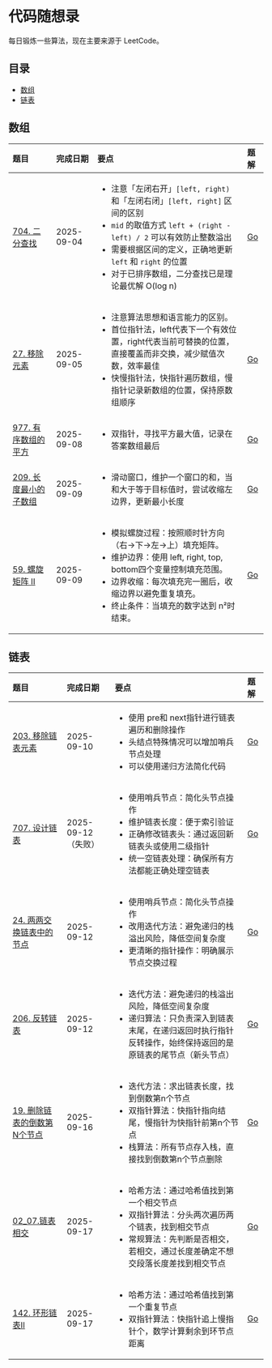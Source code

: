# 代码随想录

每日锻炼一些算法，现在主要来源于 LeetCode。

## 目录

- [数组](#数组)
- [链表](#链表)

## 数组

| 题目 | 完成日期 | 要点 | 题解 |
| :--- | :--- | :--- | :--- |
| [704. 二分查找](https://leetcode.cn/problems/binary-search/) | 2025-09-04 | <ul><li>注意「左闭右开」`[left, right)` 和「左闭右闭」`[left, right]` 区间的区别</li><li>`mid` 的取值方式 `left + (right - left) / 2` 可以有效防止整数溢出</li><li>需要根据区间的定义，正确地更新 `left` 和 `right` 的位置</li><li>对于已排序数组，二分查找已是理论最优解 O(log n)</li></ul> | [Go](./lc/lc_704.go) |
| [27. 移除元素](https://leetcode.cn/problems/remove-element/) | 2025-09-05 | <ul><li>注意算法思想和语言能力的区别。</li><li>首位指针法，left代表下一个有效位置，right代表当前可替换的位置，直接覆盖而非交换，减少赋值次数，效率最佳</li><li>快慢指针法，快指针遍历数组，慢指针记录新数组的位置，保持原数组顺序</li></ul> | [Go](./lc/lc_27.go) |
| [977. 有序数组的平方](https://leetcode.cn/problems/squares-of-a-sorted-array/description/) | 2025-09-08 | <ul><li>双指针，寻找平方最大值，记录在答案数组最后</li></ul> | [Go](./lc/lc_977.go) |
| [209. 长度最小的子数组](https://leetcode.cn/problems/minimum-size-subarray-sum/description/) | 2025-09-09 | <ul><li>滑动窗口，维护一个窗口的和，当和大于等于目标值时，尝试收缩左边界，更新最小长度</li></ul> | [Go](./lc/lc_209.go) |
| [59. 螺旋矩阵 II](https://leetcode.cn/problems/spiral-matrix-ii/description/) | 2025-09-09 | <ul><li>模拟螺旋过程：按照顺时针方向（右→下→左→上）填充矩阵。</li><li>维护边界：使用 left, right, top, bottom四个变量控制填充范围。</li><li>边界收缩：每次填充完一圈后，收缩边界以避免重复填充。</li><li>终止条件：当填充的数字达到 n²时结束。</li></ul> | [Go](./lc/lc_59.go) |

## 链表

| 题目                                                                                             | 完成日期           | 要点                                                                                                                     | 题解                     |
|:-----------------------------------------------------------------------------------------------|:---------------|:-----------------------------------------------------------------------------------------------------------------------|:-----------------------|
| [203. 移除链表元素](https://leetcode.cn/problems/remove-linked-list-elements/description/)           | 2025-09-10     | <ul><li>使用 pre和 next指针进行链表遍历和删除操作</li><li>头结点特殊情况可以增加哨兵节点处理</li><li>可以使用递归方法简化代码</li></ul>                             | [Go](./lc/lc_203.go)   |
| [707. 设计链表](https://leetcode.cn/problems/design-linked-list/description/)                      | 2025-09-12（失败） | <ul><li>使用哨兵节点：简化头节点操作</li><li>维护链表长度：便于索引验证</li><li>正确修改链表头：通过返回新链表头或使用二级指针</li><li>统一空链表处理：确保所有方法都能正确处理空链表</li></ul> | [Go](./lc/lc_707.go)   |
| [24. 两两交换链表中的节点](https://leetcode.cn/problems/swap-nodes-in-pairs/description/)                | 2025-09-12     | <ul><li>使用哨兵节点：简化头节点操作</li><li>改用迭代方法：避免递归的栈溢出风险，降低空间复杂度</li><li>更清晰的指针操作：明确展示节点交换过程</li></ul>                         | [Go](./lc/lc_24.go)    |
| [206. 反转链表](https://leetcode.cn/problems/reverse-linked-list/description/)                     | 2025-09-12     | <ul><li>迭代方法：避免递归的栈溢出风险，降低空间复杂度</li><li>递归算法：只负责深入到链表末尾，在递归返回时执行指针反转操作，始终保持返回的是原链表的尾节点（新头节点）</li></ul>                 | [Go](./lc/lc_206.go)   |
| [19. 删除链表的倒数第N个节点](https://leetcode.cn/problems/remove-nth-node-from-end-of-list/description/) | 2025-09-16     | <ul><li>迭代方法：求出链表长度，找到倒数第n个节点</li><li>双指针算法：快指针指向结尾，慢指针为快指针前第n个节点</li><li>栈算法：所有节点存入栈，直接找到倒数第n个节点删除</li></ul>          | [Go](./lc/lc_19.go)    |
| [02_07.链表相交](https://leetcode.cn/problems/intersection-of-two-linked-lists-lcci/)              | 2025-09-17     | <ul><li>哈希方法：通过哈希值找到第一个相交节点</li><li>双指针算法：分头两次遍历两个链表，找到相交节点</li><li>常规算法：先判断是否相交，若相交，通过长度差确定不想交段落长度差找到相交节点</li></ul>   | [Go](./lc/lc_02_07.go) |
| [142. 环形链表II](https://leetcode.cn/problems/linked-list-cycle-ii/)                              | 2025-09-17     | <ul><li>哈希方法：通过哈希值找到第一个重复节点</li><li>双指针算法：快指针追上慢指针个，数学计算剩余到环节点距离</li></ul>                                             | [Go](./lc/lc_142.go)   |

